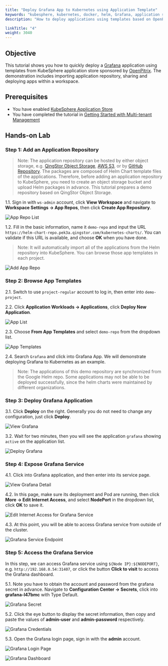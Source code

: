 ```yaml
---
title: "Deploy Grafana App to Kubernetes using Application Template"
keywords: "kubesphere, kubernetes, docker, helm, Grafana, application store"
description: "How to deploy applications using templates based on OpenPitrix"

linkTitle: "4"
weight: 3040
---
```


## Objective

This tutorial shows you how to quickly deploy a [Grafana](https://grafana.com/) application using templates from KubeSphere application store sponsored by [OpenPitrix](https://github.com/openpitrix/openpitirx). The demonstration includes importing application repository, sharing and deploying apps within a workspace.

## Prerequisites

- You have enabled [KubeSphere Application Store](../../installation/install-openpitrix)
- You have completed the tutorial in [Getting Started with Multi-tenant Management](../admin-quick-start)

## Hands-on Lab

### Step 1: Add an Application Repository

> Note: The application repository can be hosted by either object storage, e.g. [QingStor Object Storage](https://www.qingcloud.com/products/qingstor/), [AWS S3](https://aws.amazon.com/what-is-cloud-object-storage/), or by [GitHub Repository](https://github.com/). The packages are composed of Helm Chart template files of the applications. Therefore, before adding an application repository to KubeSphere, you need to create an object storage bucket and upload Helm packages in advance. This tutorial prepares a demo repository based on QingStor Object Storage.

1.1. Sign in with `ws-admin` account, click **View Workspace** and navigate to **Workspace Settings → App Repos**, then click **Create App Repository**.

![App Repo List](https://pek3b.qingstor.com/kubesphere-docs/png/20200106143904.png)

1.2. Fill in the basic information, name it `demo-repo` and input the URL `https://helm-chart-repo.pek3a.qingstor.com/kubernetes-charts/`. You can validate if this URL is available, and choose **OK** when you have done.

> Note: It will automatically import all of the applications from the Helm repository into KubeSphere. You can browse those app templates in each project.

![Add App Repo](https://pek3b.qingstor.com/kubesphere-docs/png/20200106144105.png)

### Step 2: Browse App Templates

2.1. Switch to use `project-regular` account to log in, then enter into `demo-project`.

2.2. Click **Application Workloads → Applications**, click **Deploy New Application**.

![App List](https://pek3b.qingstor.com/kubesphere-docs/png/20200106161804.png)

2.3. Choose **From App Templates** and select `demo-repo` from the dropdown list.

![App Templates](https://pek3b.qingstor.com/kubesphere-docs/png/20200106162219.png)

2.4. Search `Grafana` and click into Grafana App. We will demonstrate deploying Grafana to Kubernetes as an example.

> Note: The applications of this demo repository are synchronized from the Google Helm repo. Some applications may not be able to be deployed successfully, since the helm charts were maintained by different organizations.

### Step 3: Deploy Grafana Application

3.1. Click **Deploy** on the right. Generally you do not need to change any configuration, just click **Deploy**.

![View Grafana](https://pek3b.qingstor.com/kubesphere-docs/png/20200106171747.png)

3.2. Wait for two minutes, then you will see the application `grafana` showing `active` on the application list.

![Deploy Grafana](https://pek3b.qingstor.com/kubesphere-docs/png/20200106172151.png)

### Step 4: Expose Grafana Service

4.1. Click into Grafana application, and then enter into its service page.

![View Grafana Detail](https://pek3b.qingstor.com/kubesphere-docs/png/20200106172416.png)

4.2. In this page, make sure its deployment and Pod are running, then click **More → Edit Internet Access**, and select **NodePort** in the dropdown list, click **OK** to save it.

![Edit Internet Access for Grafana Service](https://pek3b.qingstor.com/kubesphere-docs/png/20200106172532.png)

4.3. At this point, you will be able to access Grafana service from outside of the cluster.

![Grafana Service Endpoint](https://pek3b.qingstor.com/kubesphere-docs/png/20200106172837.png)

### Step 5: Access the Grafana Service

In this step, we can access Grafana service using `${Node IP}:${NODEPORT}`, e.g. `http://192.168.0.54:31407`, or click the button **Click to visit** to access the Grafana dashboard.

5.1. Note you have to obtain the account and password from the grafana secret in advance. Navigate to **Configuration Center → Secrets**, click into **grafana-l47bmc** with Type Default.

![Grafana Secret](https://pek3b.qingstor.com/kubesphere-docs/png/20200106173434.png)

5.2. Click the eye button to display the secret information, then copy and paste the values of **admin-user** and **admin-password** respectively.

![Grafana Credentials](https://pek3b.qingstor.com/kubesphere-docs/png/20200106173531.png)

5.3. Open the Grafana login page, sign in with the **admin** account.

![Grafana Login Page](https://pek3b.qingstor.com/kubesphere-docs/png/20190717152831.png#alt=)

![Grafana Dashboard](https://pek3b.qingstor.com/kubesphere-docs/png/20190717152929.png#alt=)
